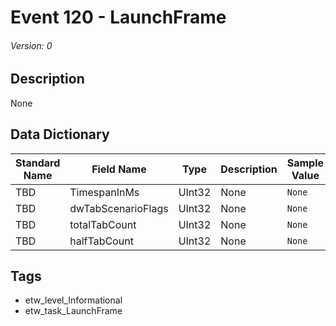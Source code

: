 # Event 120 - LaunchFrame
###### Version: 0

## Description
None

## Data Dictionary
|Standard Name|Field Name|Type|Description|Sample Value|
|---|---|---|---|---|
|TBD|TimespanInMs|UInt32|None|`None`|
|TBD|dwTabScenarioFlags|UInt32|None|`None`|
|TBD|totalTabCount|UInt32|None|`None`|
|TBD|halfTabCount|UInt32|None|`None`|

## Tags
* etw_level_Informational
* etw_task_LaunchFrame